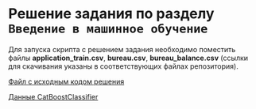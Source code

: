 # Решение задания по разделу ```Введение в машинное обучение```

Для запуска скрипта с решением задания необходимо поместить файлы **application_train.csv**, **bureau.csv**, **bureau_balance.csv** (ссылки для скачивания указаны в соответствующих файлах репозитория).

[Файл с исходным кодом решения](test_5.3.ipynb)

[Данные CatBoostClassifier](./catboost_info)
